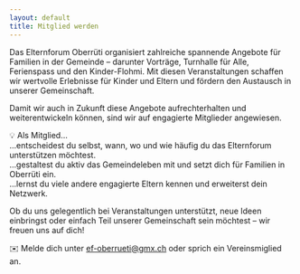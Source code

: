 ```yaml
---
layout: default
title: Mitglied werden
---
```


Das Elternforum Oberrüti organisiert zahlreiche spannende Angebote für Familien in der Gemeinde – darunter Vorträge, Turnhalle für Alle, Ferienspass und den Kinder-Flohmi. Mit diesen Veranstaltungen schaffen wir wertvolle Erlebnisse für Kinder und Eltern und fördern den Austausch in unserer Gemeinschaft.  

Damit wir auch in Zukunft diese Angebote aufrechterhalten und weiterentwickeln können, sind wir auf engagierte Mitglieder angewiesen.  

💡 Als Mitglied…  
…entscheidest du selbst, wann, wo und wie häufig du das Elternforum unterstützen möchtest.  
…gestaltest du aktiv das Gemeindeleben mit und setzt dich für Familien in Oberrüti ein.  
…lernst du viele andere engagierte Eltern kennen und erweiterst dein Netzwerk.  

Ob du uns gelegentlich bei Veranstaltungen unterstützt, neue Ideen einbringst oder einfach Teil unserer Gemeinschaft sein möchtest – wir freuen uns auf dich!  

✉️ Melde dich unter [ef-oberrueti@gmx.ch](mailto:ef-oberrueti@gmx.ch) oder sprich ein Vereinsmiglied an.
